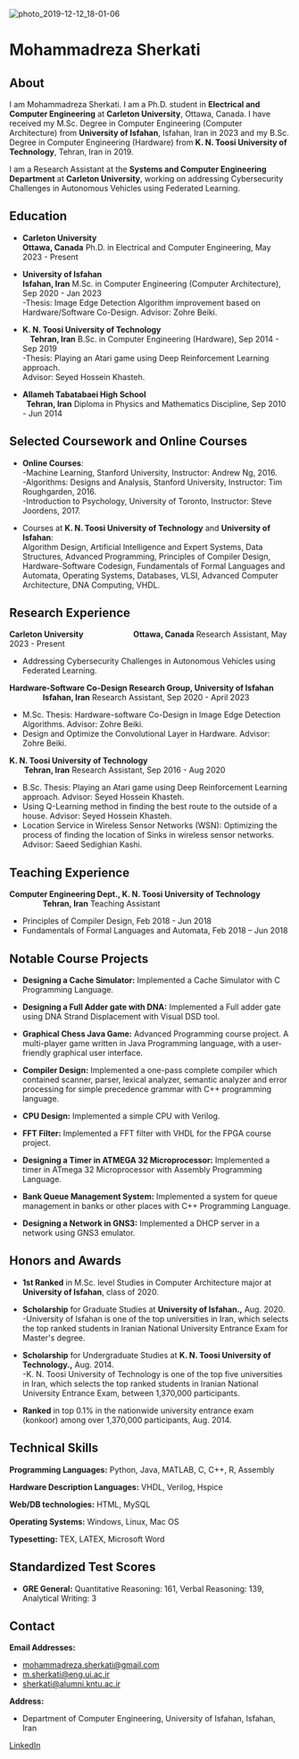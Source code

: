 ![photo_2019-12-12_18-01-06](https://user-images.githubusercontent.com/57326469/70792800-3db55e00-1daf-11ea-87f6-7d11f81146b3.jpg)

# Mohammadreza Sherkati 



## About

I am Mohammadreza Sherkati. I am a Ph.D. student in <b>Electrical and Computer Engineering</b> at <b>Carleton University</b>, Ottawa, Canada. I have received my M.Sc. Degree in Computer Engineering (Computer Architecture) from <b>University of Isfahan</b>, Isfahan, Iran in 2023 and my B.Sc. Degree in Computer Engineering (Hardware) from <b>K. N. Toosi University of Technology</b>, Tehran, Iran in 2019.

I am a Research Assistant at the <b>Systems and Computer Engineering Department</b> at <b>Carleton University</b>, working on addressing Cybersecurity Challenges in Autonomous Vehicles using Federated Learning.


## Education
- **Carleton University &nbsp; &nbsp; &nbsp; &nbsp; &nbsp; &nbsp; &nbsp; &nbsp; &nbsp; &nbsp; &nbsp; &nbsp; &nbsp; &nbsp; &nbsp; &nbsp; &nbsp; &nbsp; &nbsp; &nbsp; &nbsp; &nbsp; &nbsp; &nbsp; &nbsp; &nbsp; &nbsp; &nbsp; &nbsp; &nbsp; &nbsp; &nbsp; &nbsp; &nbsp; &nbsp; &nbsp; &nbsp; &nbsp; &nbsp; &nbsp; &nbsp; &nbsp; &nbsp; &nbsp; &nbsp; &nbsp; &nbsp; &nbsp; &nbsp; &nbsp; &nbsp; &nbsp;         Ottawa, Canada**
Ph.D. in Electrical and Computer Engineering, May 2023 - Present<br>

- **University of Isfahan &nbsp; &nbsp; &nbsp; &nbsp; &nbsp; &nbsp; &nbsp; &nbsp; &nbsp; &nbsp; &nbsp; &nbsp; &nbsp; &nbsp; &nbsp; &nbsp; &nbsp; &nbsp; &nbsp; &nbsp; &nbsp; &nbsp; &nbsp; &nbsp; &nbsp; &nbsp; &nbsp; &nbsp; &nbsp; &nbsp; &nbsp; &nbsp; &nbsp; &nbsp; &nbsp; &nbsp; &nbsp; &nbsp; &nbsp; &nbsp; &nbsp; &nbsp; &nbsp; &nbsp; &nbsp; &nbsp; &nbsp; &nbsp; &nbsp; &nbsp; &nbsp;         Isfahan, Iran**
M.Sc. in Computer Engineering (Computer Architecture), Sep 2020 - Jan 2023<br>
-Thesis:  Image Edge Detection Algorithm improvement based on Hardware/Software Co-Design. Advisor: Zohre Beiki.

- **K. N. Toosi University of Technology &nbsp; &nbsp; &nbsp; &nbsp; &nbsp; &nbsp; &nbsp; &nbsp; &nbsp; &nbsp; &nbsp; &nbsp; &nbsp; &nbsp; &nbsp; &nbsp; &nbsp; &nbsp; &nbsp; &nbsp; &nbsp; &nbsp; &nbsp; &nbsp; &nbsp; &nbsp; &nbsp; &nbsp; &nbsp; &nbsp; &nbsp; &nbsp; &nbsp; &nbsp; &nbsp; &nbsp; &nbsp;         Tehran, Iran**
B.Sc. in Computer Engineering (Hardware), Sep 2014 - Sep 2019<br>
-Thesis: Playing an Atari game using Deep Reinforcement Learning approach.     
Advisor: Seyed Hossein Khasteh.

- **Allameh Tabatabaei High School &nbsp; &nbsp; &nbsp; &nbsp; &nbsp; &nbsp; &nbsp; &nbsp; &nbsp; &nbsp; &nbsp; &nbsp; &nbsp; &nbsp; &nbsp; &nbsp; &nbsp; &nbsp; &nbsp; &nbsp; &nbsp; &nbsp; &nbsp; &nbsp; &nbsp; &nbsp; &nbsp; &nbsp; &nbsp; &nbsp; &nbsp; &nbsp; &nbsp; &nbsp; &nbsp; &nbsp; &nbsp; &nbsp; &nbsp; &nbsp; Tehran, Iran**
Diploma in Physics and Mathematics Discipline, Sep 2010 - Jun 2014



## Selected Coursework and Online Courses

- <b>Online Courses</b>:<br>
-Machine Learning, Stanford University, Instructor: Andrew Ng, 2016.<br>
-Algorithms: Designs and Analysis, Stanford University, Instructor: Tim Roughgarden, 2016.<br>
-Introduction to Psychology, University of Toronto, Instructor: Steve Joordens, 2017.

- Courses at <b>K. N. Toosi University of Technology</b> and <b>University of Isfahan</b>:<br>
Algorithm Design, Artificial Intelligence and Expert Systems, Data Structures, Advanced Programming,
Principles of Compiler Design, Hardware-Software Codesign, Fundamentals of Formal Languages
and Automata, Operating Systems, Databases, VLSI, Advanced Computer Architecture, DNA Computing, VHDL.


## Research Experience

**Carleton University &nbsp; &nbsp; &nbsp; &nbsp; &nbsp; &nbsp; &nbsp; &nbsp; &nbsp; &nbsp; &nbsp; &nbsp; &nbsp; Ottawa, Canada**
Research Assistant, May 2023 - Present
- Addressing Cybersecurity Challenges in Autonomous Vehicles using Federated Learning.

**Hardware-Software Co-Design Research Group, University of Isfahan &nbsp; &nbsp; &nbsp; &nbsp; &nbsp; &nbsp; &nbsp; &nbsp; &nbsp; &nbsp; &nbsp; &nbsp; &nbsp; Isfahan, Iran**
Research Assistant, Sep 2020 - April 2023
- M.Sc. Thesis: Hardware-software Co-Design in Image Edge Detection Algorithms. Advisor: Zohre Beiki.
- Design and Optimize the Convolutional Layer in Hardware. Advisor: Zohre Beiki.

**K. N. Toosi University of Technology &nbsp; &nbsp; &nbsp; &nbsp; &nbsp; &nbsp; &nbsp; &nbsp; &nbsp; &nbsp; &nbsp; &nbsp; &nbsp; &nbsp; &nbsp; &nbsp; &nbsp; &nbsp; &nbsp; &nbsp; &nbsp; &nbsp; &nbsp; &nbsp; &nbsp; &nbsp; &nbsp; &nbsp; &nbsp; &nbsp; &nbsp; &nbsp; &nbsp; &nbsp; &nbsp; &nbsp; &nbsp; &nbsp; &nbsp; &nbsp; &nbsp; &nbsp; Tehran, Iran**
Research Assistant, Sep 2016 - Aug 2020
- B.Sc. Thesis: Playing an Atari game using Deep Reinforcement Learning approach. Advisor: Seyed Hossein Khasteh.
- Using Q-Learning method in finding the best route to the outside of a house. Advisor: Seyed Hossein Khasteh.
- Location Service in Wireless Sensor Networks (WSN): Optimizing the process of
finding the location of Sinks in wireless sensor networks. Advisor: Saeed Sedighian Kashi.



## Teaching Experience


**Computer Engineering Dept., K. N. Toosi University of Technology &nbsp; &nbsp; &nbsp; &nbsp; &nbsp; &nbsp; &nbsp; &nbsp; &nbsp; &nbsp; &nbsp; &nbsp; &nbsp; &nbsp; &nbsp; &nbsp; &nbsp; Tehran, Iran**
Teaching Assistant
- Principles of Compiler Design, Feb 2018 - Jun 2018
- Fundamentals of Formal Languages and Automata, Feb 2018 – Jun 2018


## Notable Course Projects


- **Designing a Cache Simulator:** Implemented a Cache Simulator with C Programming Language.

- **Designing a Full Adder gate with DNA:** Implemented a Full adder gate using DNA Strand Displacement with Visual DSD tool.

- **Graphical Chess Java Game:** Advanced Programming course project. A multi-player game written
in Java Programming language, with a user-friendly graphical user interface.

- **Compiler Design:** Implemented a one-pass complete compiler which contained scanner, parser,
lexical analyzer, semantic analyzer and error processing for simple precedence grammar with C++
programming language.

- **CPU Design:** Implemented a simple CPU with Verilog.

- **FFT Filter:** Implemented a FFT filter with VHDL for the FPGA course project.

- **Designing a Timer in ATMEGA 32 Microprocessor:** Implemented a timer in ATmega 32 Microprocessor with Assembly Programming Language.

- **Bank Queue Management System:** Implemented a system for queue management in banks or other places with C++ Programming Language.

- **Designing a Network in GNS3:** Implemented a DHCP server in a network using GNS3 emulator.

## Honors and Awards



- <b>1st Ranked</b> in M.Sc. level Studies in Computer Architecture major at <b>University of Isfahan</b>, class
of 2020.

- <b>Scholarship</b> for Graduate Studies at <b>University of Isfahan.,</b> Aug. 2020.<br>
 -University of Isfahan is one of the top universities in Iran, which selects the top
ranked students in Iranian National University Entrance Exam for Master's degree.

- <b>Scholarship</b> for Undergraduate Studies at <b>K. N. Toosi University of Technology.,</b> Aug. 2014.<br>
 -K. N. Toosi University of Technology is one of the top five universities in Iran, which selects the top
ranked students in Iranian National University Entrance Exam, between 1,370,000 participants.

- <b>Ranked</b> in top 0.1% in the nationwide university entrance exam (konkoor) among over 1,370,000 participants, Aug. 2014.


## Technical Skills


**Programming Languages:** Python, Java, MATLAB, C, C++, R, Assembly

**Hardware Description Languages:** VHDL, Verilog, Hspice

**Web/DB technologies:** HTML, MySQL

**Operating Systems:** Windows, Linux, Mac OS

**Typesetting:** TEX, LATEX, Microsoft Word

## Standardized Test Scores


- <b>GRE General:</b> Quantitative Reasoning: 161, Verbal Reasoning: 139, Analytical Writing: 3

## Contact

**Email Addresses:**
- mohammadreza.sherkati@gmail.com
- m.sherkati@eng.ui.ac.ir
- sherkati@alumni.kntu.ac.ir



**Address:**
- Department of Computer Engineering, University of Isfahan, Isfahan, Iran


[LinkedIn](https://www.linkedin.com/in/mohammadreza-sherkati-ba7971124/)
